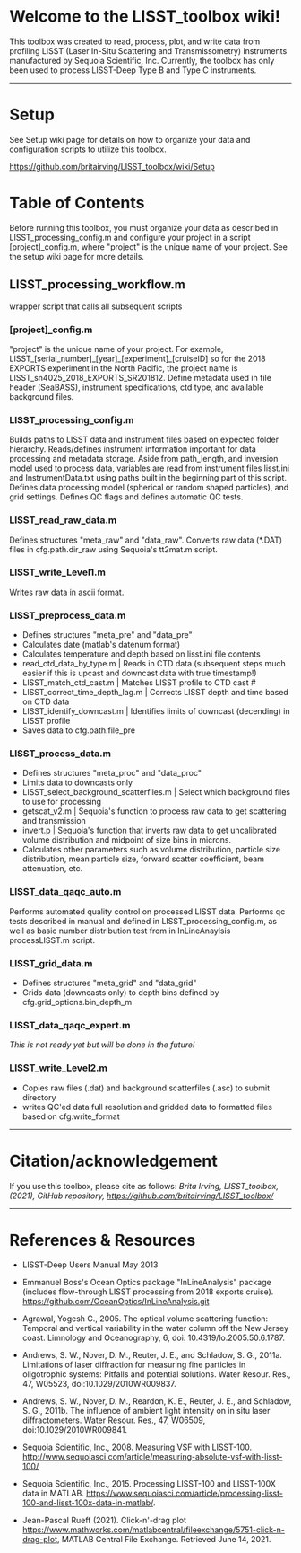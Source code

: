 # Welcome to the LISST_toolbox wiki!
This toolbox was created to read, process, plot, and write data from profiling LISST (Laser In-Situ Scattering and Transmissometry) instruments manufactured by Sequoia Scientific, Inc.
Currently, the toolbox has only been used to process LISST-Deep Type B and Type C instruments. 

***
# Setup
See Setup wiki page for details on how to organize your data and configuration scripts to utilize this toolbox. 

https://github.com/britairving/LISST_toolbox/wiki/Setup

# Table of Contents
Before running this toolbox, you must organize your data as described in LISST_processing_config.m and configure your project in a script [project]\_config.m, where "project" is the unique name of your project. See the setup wiki page for more details.
## LISST_processing_workflow.m 
wrapper script that calls all subsequent scripts

### [project]\_config.m
"project" is the unique name of your project. For example, LISST_[serial_number]\_[year]\_[experiment]\_[cruiseID] so for the 2018 EXPORTS experiment in the North Pacific, the project name is LISST_sn4025_2018_EXPORTS_SR201812. 
Define metadata used in file header (SeaBASS), instrument specifications, ctd type, and available background files. 

### LISST_processing_config.m 
Builds paths to LISST data and instrument files based on expected folder hierarchy.
Reads/defines instrument information important for data processing and metadata storage.
Aside from path_length, and inversion model used to process data, variables are read from instrument files lisst.ini and InstrumentData.txt using paths built in the beginning part of this script.
Defines data processing model (spherical or random shaped particles), and grid settings.
Defines QC flags and defines automatic QC tests.

### LISST_read_raw_data.m 
Defines structures "meta_raw" and "data_raw".
Converts raw data (*.DAT) files in cfg.path.dir_raw using Sequoia's tt2mat.m script.

### LISST_write_Level1.m
Writes raw data in ascii format.

### LISST_preprocess_data.m
* Defines structures "meta_pre" and "data_pre"
* Calculates date (matlab's datenum format) 
* Calculates temperature and depth based on lisst.ini file contents
* read_ctd_data_by_type.m | Reads in CTD data (subsequent steps much easier if this is upcast and downcast data with true timestamp!)
* LISST_match_ctd_cast.m | Matches LISST profile to CTD cast #
* LISST_correct_time_depth_lag.m | Corrects LISST depth and time based on CTD data
* LISST_identify_downcast.m | Identifies limits of downcast (decending) in LISST profile
* Saves data to cfg.path.file_pre

### LISST_process_data.m
* Defines structures "meta_proc" and "data_proc"
* Limits data to downcasts only
* LISST_select_background_scatterfiles.m | Select which background files to use for processing
* getscat_v2.m | Sequoia's function to process raw data to get scattering and transmission
* invert.p | Sequoia's function that inverts raw data to get uncalibrated volume distribution and midpoint of size bins in microns.
* Calculates other parameters such as volume distribution, particle size distribution, mean particle size, forward scatter coefficient, beam attenuation, etc. 

### LISST_data_qaqc_auto.m
Performs automated quality control on processed LISST data. Performs qc tests described in manual and defined in LISST_processing_config.m, as well as basic number distribution test from in InLineAnaylsis processLISST.m script.

### LISST_grid_data.m
* Defines structures "meta_grid" and "data_grid"
* Grids data (downcasts only) to depth bins defined by cfg.grid_options.bin_depth_m
### LISST_data_qaqc_expert.m
_This is not ready yet but will be done in the future!_

### LISST_write_Level2.m 
* Copies raw files (.dat) and background scatterfiles (.asc) to submit directory
* writes QC'ed data full resolution and gridded data to formatted files based on cfg.write_format
***

# Citation/acknowledgement
If you use this toolbox, please cite as follows:
_Brita Irving, LISST_toolbox, (2021), GitHub repository, https://github.com/britairving/LISST_toolbox/_
***

# References & Resources
* LISST-Deep Users Manual May 2013

* Emmanuel Boss's Ocean Optics package "InLineAnalysis" package (includes flow-through LISST processing from 2018 exports cruise). https://github.com/OceanOptics/InLineAnalysis.git

* Agrawal, Yogesh C., 2005. The optical volume scattering function: Temporal and vertical variability in the water column off the New Jersey coast. Limnology and Oceanography, 6, doi: 10.4319/lo.2005.50.6.1787.

* Andrews, S. W., Nover, D. M., Reuter, J. E., and Schladow, S. G., 2011a. Limitations of laser diffraction for measuring fine particles in oligotrophic systems: Pitfalls and potential solutions. Water Resour. Res., 47, W05523, doi:10.1029/2010WR009837.

* Andrews, S. W., Nover, D. M., Reardon, K. E., Reuter, J. E., and Schladow, S. G., 2011b. The influence of ambient light intensity on in situ laser diffractometers. Water Resour. Res., 47, W06509, doi:10.1029/2010WR009841. 

* Sequoia Scientific, Inc., 2008. Measuring VSF with LISST-100. http://www.sequoiasci.com/article/measuring-absolute-vsf-with-lisst-100/

* Sequoia Scientific, Inc., 2015. Processing LISST-100 and LISST-100X data in MATLAB. https://www.sequoiasci.com/article/processing-lisst-100-and-lisst-100x-data-in-matlab/.
* Jean-Pascal Rueff (2021). Click-n'-drag plot https://www.mathworks.com/matlabcentral/fileexchange/5751-click-n-drag-plot, MATLAB Central File Exchange. Retrieved June 14, 2021.
